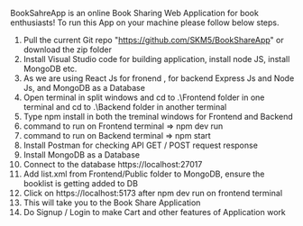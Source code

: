 BookSahreApp is an online Book Sharing Web Application for book enthusiasts!
To run this App on your machine please follow below steps.

1. Pull the current Git repo "https://github.com/SKM5/BookShareApp" or download the zip folder
2. Install Visual Studio code for building application, install node JS, install MongoDB etc.
3. As we are using React Js for fronend , for backend Express Js and Node Js, and MongoDB as a Database
4. Open terminal in split windows and cd to .\Frontend folder in one terminal and cd to .\Backend folder in another terminal
5. Type npm install in both the treminal windows for Frontend and Backend
6. command to run on Frontend terminal => npm dev run  
7. command to run on Backend terminal => npm start
8. Install Postman for checking API GET / POST request response
9. Install MongoDB as a Database
10. Connect to the database  https://localhost:27017
11. Add list.xml from Frontend/Public folder to MongoDB, ensure the booklist is getting added to DB
12. Click on https://localhost:5173 after npm dev run on frontend terminal
13. This will take you to the Book Share Application
14. Do Signup / Login to make Cart and other features of Application work
